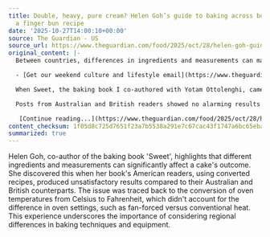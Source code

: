 ```yaml
---
title: Double, heavy, pure cream? Helen Goh’s guide to baking across borders – plus
  a finger bun recipe
date: '2025-10-27T14:00:10+00:00'
source: The Guardian - US
source_url: https://www.theguardian.com/food/2025/oct/28/helen-goh-guide-baking-across-world-finger-bun-recipe
original_content: |-
  Between countries, differences in ingredients and measurements can make or break a cake, writes **Helen Goh**. But it’s possible to bake a global gateau

  - [Get our weekend culture and lifestyle email](https://www.theguardian.com/newsletters/2019/oct/18/saved-for-later-sign-up-for-guardian-australias-culture-and-lifestyle-email?CMP=cvau_sfl)

  When Sweet, the baking book I co-authored with Yotam Ottolenghi, came out in the United States in 2017, my excitement at seeing so many people bake from it was matched only by my horror at what I saw them pulling from their ovens on Instagram: pale cakes with thick, dark exteriors.

  Posts from Australian and British readers showed no alarming results and I quickly realised something had gone awry in the American translation. As it turned out, the recipes had been converted in-house by the publisher, using a straightforward formula to change celsius to fahrenheit. What no one had noticed was that the conversion also needed to take into account the oven setting: fan-forced versus conventional heat. Many American ovens, it seems, still don’t have a fan function. Reader, there were tears.

   [Continue reading...](https://www.theguardian.com/food/2025/oct/28/helen-goh-guide-baking-across-world-finger-bun-recipe)
content_checksum: 1f05d8c725d7651f23a7b5538a291e7c67cac43f1747a6bc65eba225e6b248f2
summarized: true
---
```


Helen Goh, co-author of the baking book 'Sweet', highlights that different ingredients and measurements can significantly affect a cake's outcome. She discovered this when her book's American readers, using converted recipes, produced unsatisfactory results compared to their Australian and British counterparts. The issue was traced back to the conversion of oven temperatures from Celsius to Fahrenheit, which didn't account for the difference in oven settings, such as fan-forced versus conventional heat. This experience underscores the importance of considering regional differences in baking techniques and equipment.